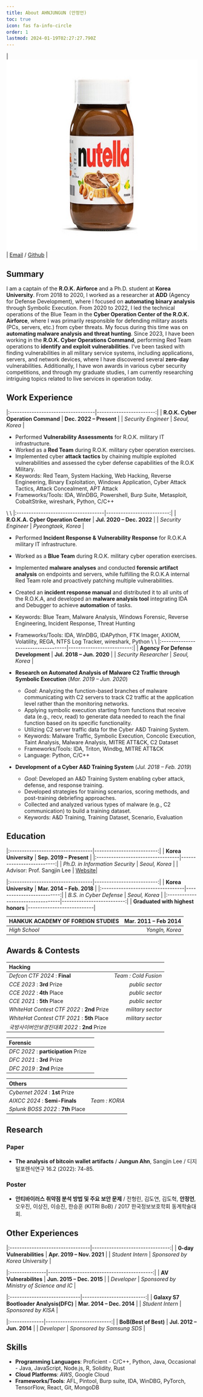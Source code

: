 ```yaml
---
title: About AHNJUNGUN (안정언)
toc: true
icon: fas fa-info-circle
order: 1
lastmod: 2024-01-19T02:27:27.790Z
---
```


<!--
| <img src="/assets/img/profile.png">
| [Email](mailto:wjddjs1102@naver.com) / [Linkedin](https://linkedin.com/in/acorn421/) / [Github](https://github.com/AhnJungUn) <br> [CV(Long)](/assets/pdf/cv_kim_long.pdf) / [CV(Short)](/assets/pdf/cv_kim_short.pdf)|
-->

| <img src="/assets/img/profile.png" alt="profile">
| [Email](mailto:wjddjs1102@naver.com) / [Github](https://github.com/AhnJungUn) |


## Summary
I am a captain of the **R.O.K. Airforce** and a Ph.D. student at **Korea University**. From 2018 to 2020, I worked as a researcher at **ADD** (Agency for Defense Development), where I focused on **automating binary analysis** through Symbolic Execution. From 2020 to 2022, I led the technical operations of the Blue Team in the **Cyber Operation Center of the R.O.K. Airforce**, where I was primarily responsible for defending military assets (PCs, servers, etc.) from cyber threats. My focus during this time was on **automating malware analysis and threat hunting**. Since 2023, I have been working in the **R.O.K. Cyber Operations Command**, performing Red Team operations to **identify and exploit vulnerabilities**. I’ve been tasked with finding vulnerabilities in all military service systems, including applications, servers, and network devices, where I have discovered several **zero-day** vulnerabilities. Additionally, I have won awards in various cyber security competitions, and through my graduate studies, I am currently researching intriguing topics related to live services in operation today.



## Work Experience

|:-----------------------------------|------------------------:|
| **R.O.K. Cyber Operation Command** | **Dec. 2022 – Present** |
| *Security Engineer*                |          *Seoul, Korea* |

-    Performed **Vulnerability Assessments** for R.O.K. military IT infrastructure.
-    Worked as a **Red Team** during R.O.K. military cyber operation exercises.
-    Implemented cyber **attack tactics** by chaining multiple exploited 
     vulnerabilities and assessed the cyber defense capabilities of 
     the R.O.K Military.
-    Keywords: Red Team, System Hacking, Web Hacking, Reverse Engineering,
     Binary Exploitation, Windows Application, Cyber Attack Tactics, 
     Attack Concealment, APT Attack
-    Frameworks/Tools: IDA, WinDBG, Powershell, Burp Suite, Metasploit,
     CobaltStrike, wireshark, Python, C/C++

\\
\\
|:------------------------------------|--------------------------:|
| **R.O.K.A. Cyber Operation Center** | **Jul. 2020 – Dec. 2022** |
| *Security Engineer*                 |       *Pyeongtaek, Korea* |

-    Performed **Incident Response & Vulnerability Response** for R.O.K.A military IT infrastructure.
-    Worked as a **Blue Team** during R.O.K. military cyber operation exercises.
-    Implemented **malware analyses** and conducted **forensic artifact analysis**
     on endpoints and servers, while fulfilling the R.O.K.A internal 
     Red Team role and proactively patching multiple vulnerabilities.
-    Created an **incident response manual** and distributed it to 
     all units of the R.O.K.A, and developed an **malware analysis tool**
     integrating IDA and Debugger to achieve **automation** of tasks.
-    Keywords: Blue Team, Malware Analysis, Windows Forensic, Reverse Engineering, Incident Response, Threat Hunting
-    Frameworks/Tools: IDA, WinDBG, IDAPython, FTK Imager, AXIOM, 
     Volatility, REGA, NTFS Log Tracker, wireshark, Python
\\
\\
|:-----------------------------------|--------------------------:|
| **Agency For Defense Development** | **Jul. 2018 – Jun. 2020** |
| *Security Researcher*              |            *Seoul, Korea* |

-    **Research on Automated Analysis of Malware C2 Traffic through Symbolic Execution** (*Mar. 2019 – Jun. 2020*)
     -    *Goal*: Analyzing the function-based branches of malware communicating 
          with C2 servers to track C2 traffic at the application level rather 
          than the monitoring networks.
     -    Applying symbolic execution starting from functions that receive data (e.g., recv, read) 
          to generate data needed to reach the final function based on its specific functionality.
     -    Utilizing C2 server traffic data for the Cyber A&D Training System.
     -    Keywords: Malware Traffic, Symbolic Execution, Concolic Execution, Taint Analysis, Malware Analysis, 
          MITRE ATT&CK, C2 Dataset
     -    Frameworks/Tools: IDA, Triton, Windbg, MITRE ATT&CK
     -    Language: Python, C/C++


-    **Development of a Cyber A&D Training System** (*Jul. 2018 – Feb. 2019*)
     -    *Goal*: Developed an A&D Training System enabling cyber attack, defense, and response training.
     -    Developed strategies for training scenarios, scoring methods, and post-training debriefing approaches.
     -    Collected and analyzed various types of malware (e.g., C2 communication) to build a training dataset.
     -    Keywords: A&D Training, Training Dataset, Scenario, Evaluation



## Education

|:----------------------------------|--------------------------:|
| **Korea University**              | **Sep. 2019 – Present**   |
|:----------------------------------|--------------------------:|
| *Ph.D. in Information Security*   |            *Seoul, Korea* |
| Advisor: Prof. Sangjin Lee        | [Website](https://dfrc.korea.ac.kr/)|


|:----------------------------------|--------------------------:|
| **Korea University**              | **Mar. 2014 – Feb. 2018** |
|:----------------------------------|--------------------------:|
| *B.S. in Cyber Defense*           |            *Seoul, Korea* |
|:----------------------------------|--------------------------:|
| **Graduated with highest honors** |---------------------------|


| **HANKUK ACADEMY OF FOREIGN STUDIES** | **Mar. 2011 – Feb 2014** |
|:--------------------------------------|-------------------------:|
| *High School*                         |          *YongIn, Korea* |



## Awards & Contests

| **Hacking**                                 |                      |
|:--------------------------------------------|---------------------:|
| *Defcon CTF 2024* : **Final**               | *Team : Cold Fusion* |
| *CCE 2023* : **3rd** Prize                  | *public sector*      |
| *CCE 2022* : **4th** Place                  | *public sector*      |
| *CCE 2021* : **5th** Place                  | *public sector*      |
| *WhiteHat Contest CTF 2022* : **2nd** Prize | *military sector*    |
| *WhiteHat Contest CTF 2021* : **5th** Place | *military sector*    |
| *국방사이버안보경진대회 2022* : **2nd** Prize |                      |

| **Forensic**                                |                      |
|:--------------------------------------------|---------------------:|
| *DFC 2022* : **participation** Prize        |                      |
| *DFC 2021* : **3rd** Prize                  |                      |
| *DFC 2019* : **2nd** Prize                  |                      |

| **Others**                                  |                      |
|:--------------------------------------------|---------------------:|
| *Cybernet 2024* : **1st** Prize             |                      |
| *AIXCC 2024* : **Semi-Finals**              | *Team : KORIA*       |
| *Splunk BOSS 2022* : **7th** Place          |                      |



## Research

### **Paper**
-   **The analysis of bitcoin wallet artifacts** / **Jungun Ahn**, Sangjin Lee / 디지털포렌식연구 16.2 (2022): 74-85.

### **Poster**
-   **안티바이러스 취약점 분석 방법 및 주요 보안 문제** / 전형린, 김도연, 김도혁, **안정언**, 오우진, 이상진, 이승진, 한승훈 (KITRI BoB) / 
     2017 한국정보보호학회 동계학술대회.


## Other Experiences

|:---------------------------------|--------------------------------:|
| **0-day Vulnerabilities** |       **Apr. 2019 – Nov. 2021** |
| *Student Intern*                 | *Sponsored by Korea University* |


|:---------------|-------------------------------------------:|
| **AV Vulnerabilites** |                  **Jun. 2015 – Dec. 2015** |
| *Developer*    | *Sponsored by Ministry of Science and IC* |


|:-----------------------------|--------------------------:|
| **Galaxy S7 Bootloader Analysis(DFC)** | **Mar. 2014 – Dec. 2014** |
| *Student Intern*             |       *Sponsored by KISA* |

<!-- -    Decompiled a real malicious Android app and analyzed its malicious behavior.
-    Framework: JEB Decompiler
-    Language: Java -->

|:--------------|---------------------------:|
| **BoB(Best of Best)** |  **Jul. 2012 – Jun. 2014** |
| *Developer*   | *Sponsored by Samsung SDS* |

<!-- **ENTOP: Entertainment Top 10** \\
*Jan. 2014 – Jun. 2014*

-    Website that recommends the BEST 10 based on user interests.
-    Framework: Django, jQuery, MySQL
-    Language: Python, Javascript

**MIV** \\
*Jul. 2013 – Dec. 2013*

-    Application that automatically recognizes the video’s music and
    provides music information.
-    Framework: Android SDK, MySQL
-    Language: Java

**LOVIE: MOVIE+LOVE** \\
*Jan. 2013 – Jun. 2013*

-    Movie recommendation and review application for couples.
-    Framework: Android SDK, MySQL
-    Language: Java

**MonsterAlarm** \\
*Jul. 2012 – Dec. 2012*

-    Alarm application with game mechanics and nurturing concepts.
-    Framework: Android SDK, sqlite
-    Language: Java -->

## Skills

- **Programming Languages**: Proficient - C/C++, Python, Java, Occasional - Java, JavaScript, Node.js, R, Solidity, Rust
- **Cloud Platforms**: *AWS*, Google Cloud
- **Frameworks/Tools**: AFL, Pintool, Burp suite, IDA, WinDBG, PyTorch, TensorFlow, React, Git, MongoDB
